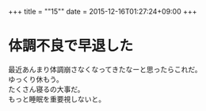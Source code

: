 +++
title = ""15""
date = 2015-12-16T01:27:24+09:00
+++

体調不良で早退した
===
最近あんまり体調崩さなくなってきたなーと思ったらこれだ。  
ゆっくり休もう。  
たくさん寝るの大事だ。  
もっと睡眠を重要視しないと。
